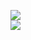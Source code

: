 [![](https://img.shields.io/badge/Made%20With-Github%20Spray-lightgrey.svg?style=for-the-badge&logo=github)](https://github.com/Annihil/github-spray#1800)  
[![](https://i.imgur.com/2DrTn0Z.gif)](https://github.com/Annihil/github-spray)